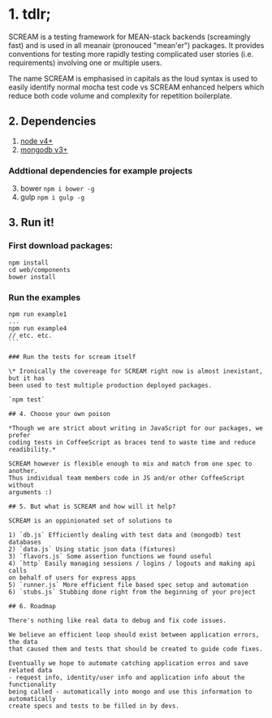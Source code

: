 # 1. tdlr;

SCREAM is a testing framework for MEAN-stack backends (screamingly fast) and 
is used in all meanair (pronouced "mean'er") packages. It provides conventions 
for testing more rapidly testing complicated user stories (i.e. requirements) 
involving one or multiple users.

The name SCREAM is emphasised in capitals as the loud syntax is used to 
easily identify normal mocha test code vs SCREAM enhanced helpers which
reduce both code volume and complexity for repetition boilerplate.

## 2. Dependencies

1. [node v4+](https://nodejs.org/download/)
2. [mongodb v3+](https://www.mongodb.org/downloads)

### Addtional dependencies for example projects

3. bower `npm i bower -g`
3. gulp `npm i gulp -g`

## 3. Run it!

### First download packages:

````
npm install
cd web/components
bower install
````

### Run the examples

````
npm run example1
...
npm run example4
// etc. etc.
```

### Run the tests for scream itself

\* Ironically the covereage for SCREAM right now is almost inexistant, but it has
been used to test multiple production deployed packages.

`npm test`

## 4. Choose your own poison

*Though we are strict about writing in JavaScript for our packages, we prefer 
coding tests in CoffeeScript as braces tend to waste time and reduce 
readibility.*

SCREAM however is flexible enough to mix and match from one spec to another. 
Thus individual team members code in JS and/or other CoffeeScript without
arguments :)

## 5. But what is SCREAM and how will it help?

SCREAM is an oppinionated set of solutions to 

1) `db.js` Efficiently dealing with test data and (mongodb) test databases
2) `data.js` Using static json data (fixtures)
3) `flavors.js` Some assertion functions we found useful
4) `http` Easily managing sessions / logins / logouts and making api calls
on behalf of users for express apps
5) `runner.js` More efficient file based spec setup and automation
6) `stubs.js` Stubbing done right from the beginning of your project

## 6. Roadmap

There's nothing like real data to debug and fix code issues.

We believe an efficient loop should exist between application errors, the data
that caused them and tests that should be created to guide code fixes.

Eventually we hope to automate catching application erros and save related data
- request info, identity/user info and application info about the functionality
being called - automatically into mongo and use this information to automatically
create specs and tests to be filled in by devs.

